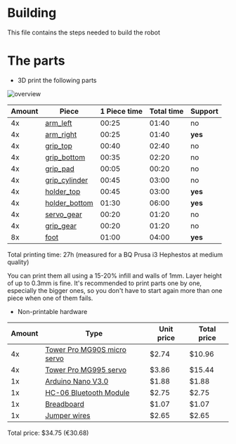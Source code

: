 # Building
This file contains the steps needed to build the robot

# The parts

* 3D print the following parts

![overview](https://raw.githubusercontent.com/twinone/rubik-robot/master/scad/overview.png)

Amount | Piece | 1 Piece time | Total time | Support
--- | --- | --- | --- | ---
4x | [arm_left](https://github.com/twinone/rubik-robot/blob/master/scad/build/arm_left.stl) | 00:25 | 01:40 | no
4x | [arm_right](https://github.com/twinone/rubik-robot/blob/master/scad/build/arm_right.stl) | 00:25 | 01:40 | **yes**
4x | [grip_top](https://github.com/twinone/rubik-robot/blob/master/scad/build/grip_top.stl) | 00:40 | 02:40 | no
4x | [grip_bottom](https://github.com/twinone/rubik-robot/blob/master/scad/build/grip_bottom.stl) | 00:35 | 02:20 | no
4x | [grip_pad](https://github.com/twinone/rubik-robot/blob/master/scad/build/grip_pad.stl) | 00:05 | 00:20 | no
4x | [grip_cylinder](https://github.com/twinone/rubik-robot/blob/master/scad/build/grip_cylinder.stl) | 00:45 | 03:00 | no
4x | [holder_top](https://github.com/twinone/rubik-robot/blob/master/scad/build/holder_top.stl) | 00:45 | 03:00 | **yes**
4x | [holder_bottom](https://github.com/twinone/rubik-robot/blob/master/scad/build/holder_bottom.stl) | 01:30 | 06:00 | **yes**
4x | [servo_gear](https://github.com/twinone/rubik-robot/blob/master/scad/build/servo_gear.stl) | 00:20 | 01:20 | no
4x | [grip_gear](https://github.com/twinone/rubik-robot/blob/master/scad/build/grip_gear.stl) | 00:20 | 01:20 | no
8x | [foot](https://github.com/twinone/rubik-robot/blob/master/scad/build/foot.stl) | 01:00 | 04:00 | **yes**

Total printing time: 27h (measured for a BQ Prusa i3 Hephestos at medium quality)

You can print them all using a 15-20% infill and walls of 1mm. Layer height of up to 0.3mm is fine. It's recommended to print parts one by one, especially the bigger ones, so you don't have to start again more than one piece when one of them fails.


* Non-printable hardware

Amount | Type | Unit price | Total price
--- | --- | --- | ---
4x | [Tower Pro MG90S micro servo](http://www.aliexpress.com/item/New-MG90S-Gear-Metal-Servo-Micro-Servo-For-Boat-Car-Plane-Helicopter/32627521737.html) | $2.74 | $10.96
4x | [Tower Pro MG995 servo](http://www.aliexpress.com/item/Towerpro-Servos-Digital-MG995-Servo-Metal-Gear-for-Arduino-Board-DIY-Smart-Vehicle-Helicopter-Airplane-Aeroplane/32465724289.html?spm=2114.01010208.3.20.8k8Rny&ws_ab_test=searchweb201556_0,searchweb201602_1_10037_10017_507_10032_401,searchweb201603_6&btsid=a9de8b50-e2ea-4e2f-8265-d85bdd6a58ad) | $3.86 | $15.44
1x | [Arduino Nano V3.0](http://www.aliexpress.com/item/Nano-CH340-ATmega328P-MicroUSB-Compatible-for-Arduino-Nano-V3/32572612009.html?spm=2114.01010208.3.1.kR0wPs&ws_ab_test=searchweb201556_0,searchweb201602_1_10037_10017_507_10032_401,searchweb201603_6&btsid=996c5237-8b2a-4063-bbd8-3e84b59453f0) | $1.88 | $1.88
1x | [HC-06 Bluetooth Module](http://www.aliexpress.com/item/Free-shipping-HC06-HC-06-Wireless-Serial-4-Pin-Bluetooth-RF-Transceiver-Module-RS232-TTL-for/32446248487.html?spm=2114.01010208.3.1.6oaKXn&ws_ab_test=searchweb201556_0,searchweb201602_1_10037_10017_507_10032_401,searchweb201603_6&btsid=b3f8c97e-f215-4245-b35a-6c0416e155e0) | $2.75 | $2.75
1x | [Breadboard](http://www.aliexpress.com/item/1pcs-Quality-mini-bread-board-breadboard-8-5CM-x-5-5CM-400-holes-For-expansion-arduino/1906352269.html) | $1.07 | $1.07
1x | [Jumper wires](http://www.aliexpress.com/item/120pcs-20cm-male-male-male-female-and-female-jumper-wire-Dupont-cable-for-Arduino/1728903423.html) | $2.65 | $2.65

Total price: $34.75 (€30.68)
 

